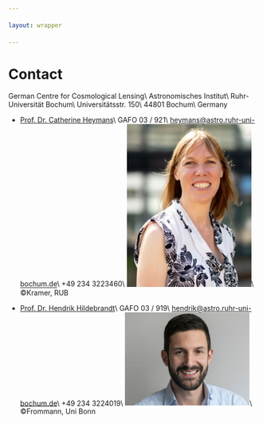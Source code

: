 ```yaml
---

layout: wrapper

---
```


# Contact

German Centre for Cosmological Lensing\\
Astronomisches Institut\\
Ruhr-Universität Bochum\\
Universitätsstr. 150\\
44801 Bochum\\
Germany

- [Prof. Dr. Catherine Heymans](https://www.roe.ac.uk/~heymans/)\\
  GAFO 03 / 921\\
  heymans@astro.ruhr-uni-bochum.de\\
  +49 234 3223460‬\\
  <img src="assets/img/Heymans_RUB_lowres.jpg" alt="Catherine Heymans" width="250">\\
  ©Kramer, RUB

- [Prof. Dr. Hendrik Hildebrandt](https://people.astro.ruhr-uni-bochum.de/hendrik/)\\
  GAFO 03 / 919\\
  hendrik@astro.ruhr-uni-bochum.de\\
  +49 234 3224019‬\\
  <img src="assets/img/Hildebrandt_Hendrik_Frommann_001_a.jpg" alt="Hendrik
  Hildebrandt" width="250">\\
  ©Frommann, Uni Bonn
